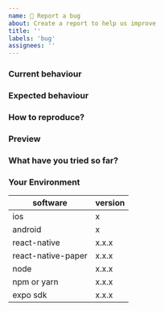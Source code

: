 ```yaml
---
name: 🐛 Report a bug
about: Create a report to help us improve
title: ''
labels: 'bug'
assignees: ''
---
```


### Current behaviour
<!-- Describe your issue in detail -->

### Expected behaviour
<!-- A clear and concise description of what you expected to happen -->

### How to reproduce?
<!-- Help us to reproduce the issue and describe the steps -->
<!-- Attach code example on snack.expo.dev or in a GitHub repo -->

### Preview
<!-- Include screenshots or video if applicable. -->

### What have you tried so far?
<!-- List down the steps you have tried to fix or identify the issue. -->

### Your Environment

| software                      | version
| --------------------- | -------
| ios                                | x
| android                        | x
| react-native                | x.x.x
| react-native-paper    | x.x.x
| node                            | x.x.x
| npm or yarn                | x.x.x
| expo sdk                     | x.x.x